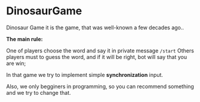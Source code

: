 # DinosaurGame

Dinosaur Game it is the game, that was well-known a few decades ago..

<b>The main rule:</b>

One of players choose the word and say it in private message ``` /start ```
Others players must to guess the word, and if it will be right, bot will say that you are win;


In that game we try to implement simple <b>synchronization</b> input.

Also, we only begginers in programming, so you can recommend something and we try to change that.
